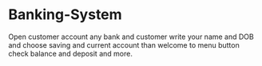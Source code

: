 # Banking-System
Open customer account any bank and customer write your name and DOB and choose saving and current account than welcome to menu button check balance and deposit and more.
